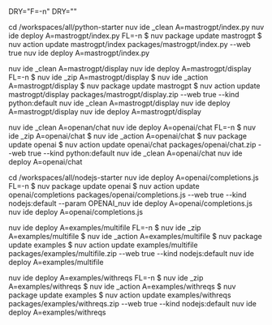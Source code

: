 #
DRY="F=-n"
DRY=""

cd /workspaces/all/python-starter
nuv ide _clean A=mastrogpt/index.py 
nuv ide deploy A=mastrogpt/index.py FL=-n
$ nuv package update mastrogpt 
$ nuv action update mastrogpt/index packages/mastrogpt/index.py --web true
nuv ide deploy A=mastrogpt/index.py


nuv ide _clean A=mastrogpt/display
nuv ide deploy A=mastrogpt/display FL=-n
$ nuv ide _zip A=mastrogpt/display
$ nuv ide _action A=mastrogpt/display
$ nuv package update mastrogpt 
$ nuv action update mastrogpt/display packages/mastrogpt/display.zip --web true --kind python:default
nuv ide _clean A=mastrogpt/display
nuv ide deploy A=mastrogpt/display
nuv ide deploy A=mastrogpt/display

nuv ide _clean A=openan/chat
nuv ide deploy A=openai/chat FL=-n
$ nuv ide _zip A=openai/chat
$ nuv ide _action A=openai/chat
$ nuv package update openai 
$ nuv action update openai/chat packages/openai/chat.zip --web true --kind python:default
nuv ide _clean A=openai/chat
nuv ide deploy A=openai/chat

cd /workspaces/all/nodejs-starter
nuv ide deploy A=openai/completions.js FL=-n
$ nuv package update openai 
$ nuv action update openai/completions packages/openai/completions.js --web true --kind nodejs:default --param OPENAI_nuv ide deploy A=openai/completions.js
nuv ide deploy A=openai/completions.js

nuv ide deploy A=examples/multifile FL=-n
$ nuv ide _zip A=examples/multifile
$ nuv ide _action A=examples/multifile
$ nuv package update examples 
$ nuv action update examples/multifile packages/examples/multifile.zip --web true --kind nodejs:default
nuv ide deploy A=examples/multifile

nuv ide deploy A=examples/withreqs FL=-n
$ nuv ide _zip A=examples/withreqs
$ nuv ide _action A=examples/withreqs
$ nuv package update examples 
$ nuv action update examples/withreqs packages/examples/withreqs.zip --web true --kind nodejs:default
nuv ide deploy A=examples/withreqs

